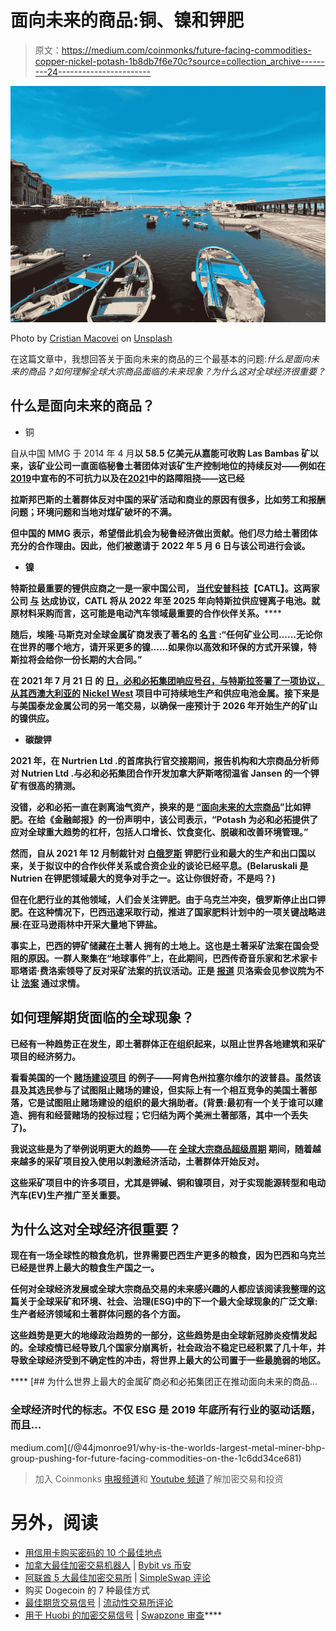 # 面向未来的商品:铜、镍和钾肥

> 原文：<https://medium.com/coinmonks/future-facing-commodities-copper-nickel-potash-1b8db7f6e70c?source=collection_archive---------24----------------------->

![](img/d5b511f542a0534acf66fd46f3108758.png)

Photo by [Cristian Macovei](https://unsplash.com/@cristiaanmacovei?utm_source=medium&utm_medium=referral) on [Unsplash](https://unsplash.com?utm_source=medium&utm_medium=referral)

在这篇文章中，我想回答关于面向未来的商品的三个最基本的问题:*什么是面向未来的商品？*如何*理解全球大宗商品面临的未来现象？*为什么*这对全球经济很重要？*

## **什么是面向未来的商品？**

*   铜

自从中国 MMG 于 2014 年 4 月[](https://www.metalbulletin.com/Article/3330331/MMG-agrees-585bn-deal-to-buy-Las-Bambas-from-Glencore-Xstrata.html)**以 58.5 亿美元从嘉能可收购 Las Bambas 矿以来，该矿业公司一直面临秘鲁土著团体对该矿生产控制地位的持续反对——例如在[**2019**](https://www.spglobal.com/commodity-insights/en/market-insights/latest-news/metals/120321-mmg-to-halt-las-bambas-copper-mine-operations-mid-december-if-roadblocks-remain)**中宣布的不可抗力以及在[**2021**](https://www.spglobal.com/commodity-insights/en/market-insights/latest-news/metals/120321-mmg-to-halt-las-bambas-copper-mine-operations-mid-december-if-roadblocks-remain)**中的路障阻挠——这已经******

******拉斯邦巴斯的土著群体反对中国的采矿活动和商业的原因有很多，比如劳工和报酬问题；环境问题和当地对煤矿破坏的不满。******

******但中国的 MMG 表示，希望借此机会为秘鲁经济做出贡献。他们尽力给土著团体充分的合作理由。因此，他们被邀请于 2022 年 5 月 6 日[](https://www.reuters.com/world/americas/peruvian-protesters-agree-attend-talks-over-mmgs-shut-copper-mine-2022-05-07/)**与该公司进行会谈。********

*   ******镍******

******特斯拉最重要的锂供应商之一是一家中国公司， [**当代安普科技**](https://europe.autonews.com/suppliers/teslas-deal-catl-could-be-key-china)**【CATL】**。这两家公司 [**与**](https://techcrunch.com/2021/10/02/china-roundup-tesla-catl-millennial-lithium/) 达成协议，CATL 将从 2022 年至 2025 年向特斯拉供应锂离子电池。就原材料采购而言，这可能是电动汽车领域最重要的合作伙伴关系。******

****随后，埃隆·马斯克对全球金属矿商发表了著名的 [**名言**](https://www.metaltechnews.com/story/2020/07/29/tech-metals/is-elon-musk-considering-tesla-gigamines/289.html) :“任何矿业公司……无论你在世界的哪个地方，请开采更多的镍……如果你以高效和环保的方式开采镍，特斯拉将会给你一份长期的大合同。”****

****在 2021 年 7 月 21 日 的 [**日，必和必拓集团响应号召，与特斯拉签署了一项协议，从其西澳大利亚的**](https://www.cnbc.com/2021/07/22/bhp-to-supply-australian-nickel-to-carmaker-tesla.html) **[**Nickel West**](https://www.youtube.com/watch?v=aC69SmyYFSQ) 项目中可持续地生产和供应电池金属。接下来是与美国泰龙金属公司的另一笔交易，以确保一座预计于 2026 年[](https://www.benchmarkminerals.com/membership/tesla-and-bhp-back-nickel-projects-to-develop-supply-outside-of-indonesia/)**开始生产的矿山的镍供应。********

*   ****碳酸钾****

****2021 年，在 Nurtrien Ltd .的首席执行官交接期间，报告机构和大宗商品分析师对 Nutrien Ltd .与必和必拓集团合作开发加拿大萨斯喀彻温省 Jansen 的一个钾矿有很高的[](https://www.mining-technology.com/news/bhp-nutrien-jansen-potash/)**猜测。******

******没错，必和必拓一直在剥离油气资产，换来的是 [**“面向未来的大宗商品**](https://www.maritime-executive.com/article/bhp-exits-offshore-oil-and-gas-to-focus-on-future-facing-commodities)**”**比如钾肥。在给《金融邮报》的一份声明中，该公司表示，“Potash 为必和必拓提供了应对全球重大趋势的杠杆，包括人口增长、饮食变化、脱碳和改善环境管理。”******

****然而，自从 2021 年 12 月[](https://www.reuters.com/article/us-nutrien-bhp-grp-potash/potash-partnership-with-bhp-not-our-focus-nutrien-executive-idUSKCN2DY2HK)**制裁针对 [**白俄罗斯**](https://chinaobservers.eu/western-sanctions-on-belaruss-potash-industry-test-beijing-minsk-partnership/?utm_source=rss&utm_medium=rss&utm_campaign=western-sanctions-on-belaruss-potash-industry-test-beijing-minsk-partnership) 钾肥行业和最大的生产和出口国以来，关于拟议中的合作伙伴关系或合资企业的谈论已经平息。(Belaruskali 是 Nutrien 在钾肥领域最大的竞争对手之一。这让你很好奇，不是吗？)******

****但在化肥行业的其他领域，人们会关注钾肥。由于乌克兰冲突，俄罗斯停止出口钾肥。在这种情况下，巴西迅速采取行动，推进了国家肥料计划[](/@44jmonroe91/how-russias-actions-raised-the-stakes-of-brazil-s-fertilizer-strategy-5fb2381a1a2f)**中的一项关键战略进展:在亚马逊雨林中开采大量地下钾盐。******

******事实上，巴西的钾矿储藏在土著人 拥有的土地上。这也是土著采矿法案在国会受阻的原因。一群人聚集在“地球事件”上，在此期间，巴西传奇音乐家和艺术家卡耶塔诺·费洛索领导了反对采矿法案的抗议活动。正是 [**报道**](https://www.reuters.com/business/environment/bolsonaro-pushes-mining-brazils-indigenous-lands-citing-fertilizer-pinch-2022-03-09/) 贝洛索会见参议院为不让 [**法案**](https://amazonwatch.org/news/2022/0324-indigenous-communities-need-your-solidarity-as-destructive-mining-bill-advances-in-the-brazilian-congress) 通过求情。******

## ******如何理解期货面临的全球现象？******

****已经有一种趋势正在发生，即土著群体正在组织起来，以阻止世界各地建筑和采矿项目的经济努力。****

****看看美国的一个 [**赌场建设项目**](https://www.ualrpublicradio.org/local-regional-news/2022-03-08/groups-forming-on-both-sides-of-pope-county-casino-issue) 的例子——阿肯色州拉塞尔维尔的波普县。虽然该县及其选民参与了试图阻止赌场的建设，但实际上有一个相互竞争的美国土著部落，它是试图阻止赌场建设的组织的最大捐助者。(背景:最初有一个关于谁可以建造、拥有和经营赌场的投标过程；它归结为两个美洲土著部落，其中一个丢失了)。****

****我说这些是为了举例说明更大的趋势——在 [**全球大宗商品超级周期**](/coinmonks/goldman-sachs-bull-market-for-battery-metals-is-over-ab3a41e29d48) 期间，随着越来越多的采矿项目投入使用以刺激经济活动，土著群体开始反对。****

****这些采矿项目中的许多项目，尤其是钾碱、铜和镍项目，对于实现能源转型和电动汽车(EV)生产推广至关重要。****

## ****为什么这对全球经济很重要？****

****现在有一场全球性的粮食危机，世界需要巴西生产更多的粮食，因为巴西和乌克兰已经是世界上最大的粮食生产国之一。****

****任何对全球经济发展或全球大宗商品交易的未来感兴趣的人都应该阅读我整理的这篇关于全球采矿和环境、社会、治理(ESG)中的下一个最大全球现象的广泛文章:生产者经济领域和土著群体问题的各个方面。****

****这些趋势是更大的地缘政治趋势的一部分，这些趋势是由全球新冠肺炎疫情发起的。全球疫情已经导致几个国家分崩离析，社会政治不稳定已经积累了几十年，并导致全球经济受到不确定性的冲击，将世界上最大的公司置于一些最脆弱的地区。****

****[](/@44jmonroe91/why-is-the-worlds-largest-metal-miner-bhp-group-pushing-for-future-facing-commodities-on-the-1c6dd34ce681) [## 为什么世界上最大的金属矿商必和必拓集团正在推动面向未来的商品…

### 全球经济时代的标志。不仅 ESG 是 2019 年底所有行业的驱动话题，而且…

medium.com](/@44jmonroe91/why-is-the-worlds-largest-metal-miner-bhp-group-pushing-for-future-facing-commodities-on-the-1c6dd34ce681) 

> 加入 Coinmonks [电报频道](https://t.me/coincodecap)和 [Youtube 频道](https://www.youtube.com/c/coinmonks/videos)了解加密交易和投资

# 另外，阅读

*   [用信用卡购买密码的 10 个最佳地点](https://coincodecap.com/buy-crypto-with-credit-card)
*   [加拿大最佳加密交易机器人](https://coincodecap.com/5-best-crypto-trading-bots-in-canada) | [Bybit vs 币安](https://coincodecap.com/bybit-binance-moonxbt)
*   [阿联酋 5 大最佳加密交易所](https://coincodecap.com/best-crypto-exchanges-in-uae) | [SimpleSwap 评论](https://coincodecap.com/simpleswap-review)
*   购买 Dogecoin 的 7 种最佳方式
*   [最佳期货交易信号](https://coincodecap.com/futures-trading-signals) | [流动性交易所评论](https://coincodecap.com/liquid-exchange-review)
*   [用于 Huobi 的加密交易信号](https://coincodecap.com/huobi-crypto-trading-signals) | [Swapzone 审查](/coinmonks/swapzone-review-crypto-exchange-data-aggregator-e0ad78e55ed7)****